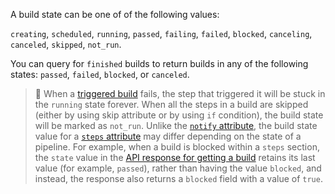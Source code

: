 A build state can be one of of the following values:

`creating`, `scheduled`, `running`, `passed`, `failing`, `failed`, `blocked`, `canceling`, `canceled`, `skipped`, `not_run`.

You can query for `finished` builds to return builds in any of the following states: `passed`, `failed`, `blocked`, or `canceled`.

> 🚧
> When a [triggered build](/docs/pipelines/trigger-step) fails, the step that triggered it will be stuck in the `running` state forever.
> When all the steps in a build are skipped (either by using skip attribute or by using `if` condition), the build state will be marked as `not_run`.
> Unlike the [`notify` attribute](/docs/pipelines/notifications), the build state value for a [`steps` attribute](/docs/pipelines/defining-steps) may differ depending on the state of a pipeline. For example, when a build is blocked within a `steps` section, the `state` value in the [API response for getting a build](/docs/apis/rest-api/builds#get-a-build) retains its last value (for example, `passed`), rather than having the value `blocked`, and instead, the response also returns a `blocked` field with a value of `true`.
